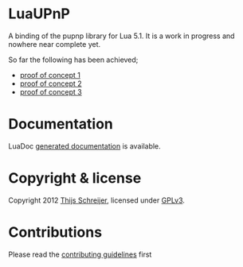 LuaUPnP
=======

A binding of the pupnp library for Lua 5.1. It is a work in progress and nowhere near complete yet.

So far the following has been achieved;

 - [proof of concept 1](http://www.thijsschreijer.nl/blog/?p=634)
 - [proof of concept 2](http://www.thijsschreijer.nl/blog/?p=650)
 - [proof of concept 3](http://www.thijsschreijer.nl/blog/?p=660)

Documentation
==========
LuaDoc [generated documentation](http://tieske.github.com/LuaUPnP) is available. 

Copyright & license
=======
Copyright 2012 [Thijs Schreijer](http://www.thijsschreijer.nl), licensed under [GPLv3](http://www.gnu.org/licenses/gpl-3.0.html).

Contributions
=============
Please read the [contributing guidelines](https://github.com/Tieske/LuaUPnP/blob/master/CONTRIBUTING.md) first